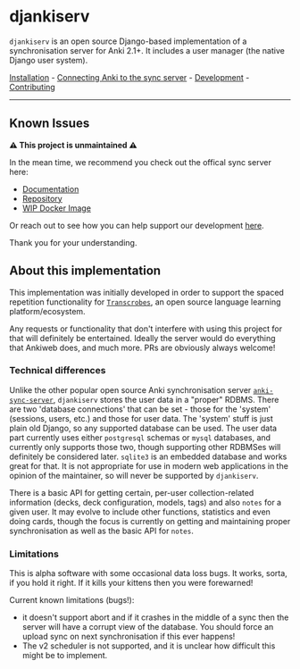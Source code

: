 # djankiserv

`djankiserv` is an open source Django-based implementation of a synchronisation server for Anki 2.1+. It includes a user manager (the native Django user system).

[Installation](docs/src/usage/installation.md) - [Connecting Anki to the sync server](docs/src/usage/connecting-to-anki-desktop.md) - [Development](docs/src/usage/development.md) - [Contributing](docs/src/CONTRIBUTING.md)

------------

Known Issues
------------

**⚠️ This project is unmaintained ⚠️**

In the mean time, we recommend you check out the offical sync server here:
- [Documentation](https://docs.ankiweb.net/sync-server.html)
- [Repository](https://github.com/ankitects/anki)
- [WIP Docker Image](https://github.com/ankitects/anki/pull/2798#issuecomment-1812839066)

Or reach out to see how you can help support our development [here](https://github.com/ankicommunity/anki-sync-server/issues/158).

Thank you for your understanding. 

## About this implementation

This implementation was initially developed in order to support the spaced repetition functionality for [`Transcrobes`](https://transcrob.es), an open source language learning platform/ecosystem.

Any requests or functionality that don't interfere with using this project for that will definitely be entertained. Ideally the server would do everything that Ankiweb does, and much more. PRs are obviously always welcome!

### Technical differences

Unlike the other popular open source Anki synchronisation server [`anki-sync-server`](https://github.com/ankicommunity/anki-sync-server), `djankiserv` stores the user data in a "proper" RDBMS. There are two 'database connections' that can be set - those for the 'system' (sessions, users, etc.) and those for user data. The 'system' stuff is just plain old Django, so any supported database can be used. The user data part currently uses either `postgresql` schemas or `mysql` databases, and currently only supports those two, though supporting other RDBMSes will definitely be considered later. `sqlite3` is an embedded database and works great for that. It is not appropriate for use in modern web applications in the opinion of the maintainer, so will never be supported by `djankiserv`.

There is a basic API for getting certain, per-user collection-related information (decks, deck configuration, models, tags) and also `notes` for a given user. It may evolve to include other functions, statistics and even doing cards, though the focus is currently on getting and maintaining proper synchronisation as well as the basic API for `notes`.

### Limitations

This is alpha software with some occasional data loss bugs. It works, sorta, if you hold it right. If it kills your kittens then you were forewarned!

Current known limitations (bugs!):

- it doesn't support abort and if it crashes in the middle of a sync then the server will have a corrupt view of the database. You should force an upload sync on next synchronisation if this ever happens!
- The v2 scheduler is not supported, and it is unclear how difficult this might be to implement.
